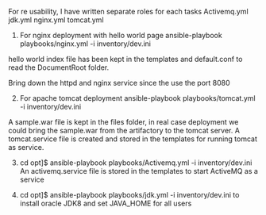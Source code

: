 For re usability, I have written separate roles for each tasks
Activemq.yml   jdk.yml   nginx.yml  tomcat.yml

1. For nginx deployment with hello world page
   ansible-playbook playbooks/nginx.yml -i inventory/dev.ini

hello world index file has been kept in the templates and default.conf to read the DocumentRoot folder.

Bring down the httpd and nginx service since the use the port 8080

2. For apache tomcat deployment
   ansible-playbook playbooks/tomcat.yml -i inventory/dev.ini

A sample.war file is kept in the files folder, in real case deployment we could bring the sample.war from the artifactory to the tomcat server.
A tomcat.service file is created and stored in the templates for running tomcat as service.

3. cd opt]$   ansible-playbook playbooks/Activemq.yml -i inventory/dev.ini
An activemq.service file is stored in the templates to start ActiveMQ as a service


4. cd opt]$   ansible-playbook playbooks/jdk.yml -i inventory/dev.ini
to install oracle JDK8 and set JAVA_HOME for all users

